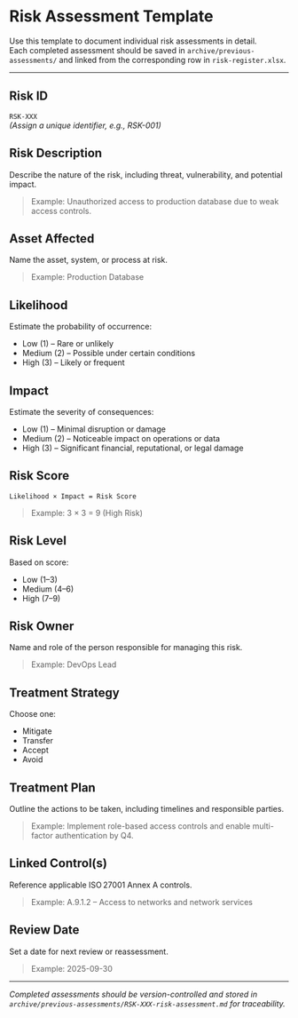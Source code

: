 # Risk Assessment Template

Use this template to document individual risk assessments in detail.  
Each completed assessment should be saved in `archive/previous-assessments/` and linked from the corresponding row in `risk-register.xlsx`.

---

##  Risk ID
`RSK-XXX`  
*(Assign a unique identifier, e.g., RSK-001)*

## Risk Description
Describe the nature of the risk, including threat, vulnerability, and potential impact.  
> Example: Unauthorized access to production database due to weak access controls.

## Asset Affected
Name the asset, system, or process at risk.  
> Example: Production Database

##  Likelihood
Estimate the probability of occurrence:  
- Low (1) – Rare or unlikely  
- Medium (2) – Possible under certain conditions  
- High (3) – Likely or frequent

##  Impact
Estimate the severity of consequences:  
- Low (1) – Minimal disruption or damage  
- Medium (2) – Noticeable impact on operations or data  
- High (3) – Significant financial, reputational, or legal damage

##  Risk Score
`Likelihood × Impact = Risk Score`  
> Example: 3 × 3 = 9 (High Risk)

##  Risk Level
Based on score:  
- Low (1–3)  
- Medium (4–6)  
- High (7–9)

## Risk Owner
Name and role of the person responsible for managing this risk.  
> Example: DevOps Lead

##  Treatment Strategy
Choose one:  
- Mitigate  
- Transfer  
- Accept  
- Avoid

##  Treatment Plan
Outline the actions to be taken, including timelines and responsible parties.  
> Example: Implement role-based access controls and enable multi-factor authentication by Q4.

##  Linked Control(s)
Reference applicable ISO 27001 Annex A controls.  
> Example: A.9.1.2 – Access to networks and network services

## Review Date
Set a date for next review or reassessment.  
> Example: 2025-09-30

---

*Completed assessments should be version-controlled and stored in `archive/previous-assessments/RSK-XXX-risk-assessment.md` for traceability.*
